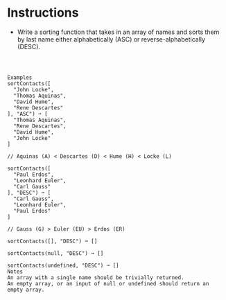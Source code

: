 
# Instructions
- Write a sorting function that takes in an array of names and sorts them by last name either alphabetically (ASC) or reverse-alphabetically (DESC).

```



Examples
sortContacts([
  "John Locke",
  "Thomas Aquinas",
  "David Hume",
  "Rene Descartes"
], "ASC") ➞ [
  "Thomas Aquinas",
  "Rene Descartes",
  "David Hume",
  "John Locke"
]

// Aquinas (A) < Descartes (D) < Hume (H) < Locke (L)

sortContacts([
  "Paul Erdos",
  "Leonhard Euler",
  "Carl Gauss"
], "DESC") ➞ [
  "Carl Gauss",
  "Leonhard Euler",
  "Paul Erdos"
]

// Gauss (G) > Euler (EU) > Erdos (ER)

sortContacts([], "DESC") ➞ []

sortContacts(null, "DESC") ➞ []

sortContacts(undefined, "DESC") ➞ []
Notes
An array with a single name should be trivially returned.
An empty array, or an input of null or undefined should return an empty array.


```
